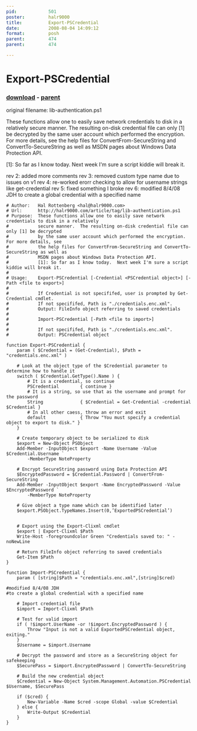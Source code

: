```yaml
---
pid:            501
poster:         halr9000
title:          Export-PSCredential
date:           2008-08-04 14:09:12
format:         posh
parent:         474
parent:         474

---
```


# Export-PSCredential

### [download](501.ps1) - [parent](474.md)

original filename: lib-authentication.ps1

These functions allow one to easily save network credentials to disk in a relatively secure manner.  The resulting on-disk credential file can only [1] be decrypted by the same user account which performed the encryption.  For more details, see the help files for ConvertFrom-SecureString and ConvertTo-SecureString as well as MSDN pages about Windows Data Protection API.

[1]: So far as I know today.  Next week I'm sure a script kiddie will break it.

rev 2: added more comments
rev 3: removed custom type name due to issues on v1
rev 4: re-worked erorr checking to allow for username strings like get-credential
rev 5: fixed something I broke
rev 6: modified 8/4/08 JDH to create a global credential with a specified name

```posh
# Author: 	Hal Rottenberg <hal@halr9000.com>
# Url:		http://halr9000.com/article/tag/lib-authentication.ps1
# Purpose:	These functions allow one to easily save network credentials to disk in a relatively
#			secure manner.  The resulting on-disk credential file can only [1] be decrypted
#			by the same user account which performed the encryption.  For more details, see
#			the help files for ConvertFrom-SecureString and ConvertTo-SecureString as well as
#			MSDN pages about Windows Data Protection API.
#			[1]: So far as I know today.  Next week I'm sure a script kiddie will break it.
#
# Usage:	Export-PSCredential [-Credential <PSCredential object>] [-Path <file to export>]
#
#			If Credential is not specififed, user is prompted by Get-Credential cmdlet.
#			If not specififed, Path is "./credentials.enc.xml".
#			Output: FileInfo object referring to saved credentials
#
#			Import-PSCredential [-Path <file to import>]
#
#			If not specififed, Path is "./credentials.enc.xml".
#			Output: PSCredential object

function Export-PSCredential {
	param ( $Credential = (Get-Credential), $Path = "credentials.enc.xml" )

	# Look at the object type of the $Credential parameter to determine how to handle it
	switch ( $Credential.GetType().Name ) {
		# It is a credential, so continue
		PSCredential		{ continue } 
		# It is a string, so use that as the username and prompt for the password
		String				{ $Credential = Get-Credential -credential $Credential }
		# In all other caess, throw an error and exit
		default				{ Throw "You must specify a credential object to export to disk." }
	}
	
	# Create temporary object to be serialized to disk
	$export = New-Object PSObject
	Add-Member -InputObject $export -Name Username -Value $Credential.Username `
		-MemberType NoteProperty 

	# Encrypt SecureString password using Data Protection API
	$EncryptedPassword = $Credential.Password | ConvertFrom-SecureString
	Add-Member -InputObject $export -Name EncryptedPassword -Value $EncryptedPassword `
		-MemberType NoteProperty
	
	# Give object a type name which can be identified later
	$export.PSObject.TypeNames.Insert(0,’ExportedPSCredential’)
	

	# Export using the Export-Clixml cmdlet
	$export | Export-Clixml $Path
	Write-Host -foregroundcolor Green "Credentials saved to: " -noNewLine

	# Return FileInfo object referring to saved credentials
	Get-Item $Path
}

function Import-PSCredential {
	param ( [string]$Path = "credentials.enc.xml",[string]$cred)

#modified 8/4/08 JDH
#to create a global credential with a specified name

	# Import credential file
	$import = Import-Clixml $Path

	# Test for valid import
	if ( !$import.UserName -or !$import.EncryptedPassword ) {
		Throw "Input is not a valid ExportedPSCredential object, exiting."
	}
	$Username = $import.Username

	# Decrypt the password and store as a SecureString object for safekeeping
	$SecurePass = $import.EncryptedPassword | ConvertTo-SecureString

	# Build the new credential object
	$Credential = New-Object System.Management.Automation.PSCredential $Username, $SecurePass

	if ($cred) {
		New-Variable -Name $cred -scope Global -value $Credential
	} else {
		Write-Output $Credential
	}
}
```
